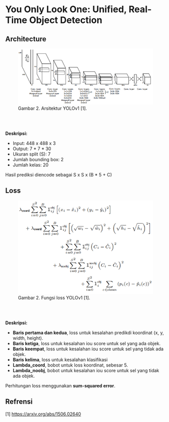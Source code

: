 # You Only Look One: Unified, Real-Time Object Detection

## Architecture
<figure>
  <img src="images\architecture of YOLOv1.png" alt="loss">
  <figcaption>Gambar 2. Arsitektur YOLOv1 [1].</figcaption>
</figure> <br> <br>
<p><b>Deskripsi: </b></p>
<ul> 
    <li>Input: 448 x 488 x 3</li>
    <li>Output: 7 * 7 * 30</li>
    <li>Ukuran split (S): 7</li>
    <li>Jumlah bounding box: 2</li>
    <li>Jumlah kelas: 20</li>
</ul>
<p>Hasil prediksi diencode sebagai S x S x (B * 5 + C)</p>

## Loss
<figure>
  <img src="images\loss function of YOLOv1.png" alt="loss">
  <figcaption>Gambar 2. Fungsi loss YOLOv1 [1].</figcaption>
</figure> <br><br>
<p><b>Deskripsi: </b></p>
<ul>
    <li><b>Baris pertama dan kedua</b>, loss untuk kesalahan predikdi koordinat (x, y, width, height).</li>
    <li><b>Baris ketiga</b>, loss untuk kesalahan iou score untuk sel yang ada objek.</li>
    <li><b>Baris keempat</b>, loss untuk kesalahan iou score untuk sel yang tidak ada objek.</li>
    <li><b>Baris kelima</b>, loss untuk kesalahan klasifikasi</li>
    <li><b>Lambda_coord</b>, bobot untuk loss koordinat, sebesar 5.</li>
    <li><b>Lambda_noobj</b>, bobot untuk kesalahan iou score untuk sel yang tidak ada objek.</li>
</ul> 
<p>Perhitungan loss menggunakan <b>sum-squared error</b>.</p>

## Refrensi
<p>[1] <a href="https://arxiv.org/abs/1506.02640">https://arxiv.org/abs/1506.02640</a></p>


